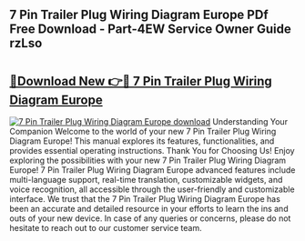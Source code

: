 ## 7 Pin Trailer Plug Wiring Diagram Europe PDf Free Download - Part-4EW Service Owner Guide rzLso

# <h2><a href="http://dfms3bg.blite.top/?on=7+Pin+Trailer+Plug+Wiring+Diagram+Europe">🔗Download New 👉🔴 7 Pin Trailer Plug Wiring Diagram Europe</a></h2>

[![7 Pin Trailer Plug Wiring Diagram Europe download](https://i.imgur.com/lujVjoI.png)](http://dfms3bg.blite.top/?on=7+Pin+Trailer+Plug+Wiring+Diagram+Europe)
Understanding Your Companion Welcome to the world of your new 7 Pin Trailer Plug Wiring Diagram Europe! This manual explores its features, functionalities, and provides essential operating instructions. Thank You for Choosing Us! Enjoy exploring the possibilities with your new 7 Pin Trailer Plug Wiring Diagram Europe! 7 Pin Trailer Plug Wiring Diagram Europe advanced features include multi-language support, real-time translation, customizable widgets, and voice recognition, all accessible through the user-friendly and customizable interface. We trust that the 7 Pin Trailer Plug Wiring Diagram Europe has been an accurate and detailed resource in your efforts to learn the ins and outs of your new device. In case of any queries or concerns, please do not hesitate to reach out to our customer service team.

